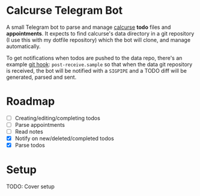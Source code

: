 # Calcurse Telegram Bot

A small Telegram bot to parse and manage [calcurse](https://calcurse.org) **todo** files and **appointments**.
It expects to find calcurse's data directory in a git repository (I use this with my dotfile repository) which
the bot will clone, and manage automatically.

To get notifications when todos are pushed to the data repo, there's an example [git hook](https://www.digitalocean.com/community/tutorials/how-to-use-git-hooks-to-automate-development-and-deployment-tasks): `post-receive.sample` so that when the data git repository is received, 
the bot will be notified with a `SIGPIPE` and a TODO diff will be generated, parsed and sent.


# Roadmap

- [ ] Creating/editing/completing todos
- [ ] Parse appointments
- [ ] Read notes
- [x] Notify on new/deleted/completed todos
- [x] Parse todos

# Setup

TODO: Cover setup